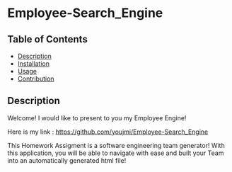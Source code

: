 # Employee-Search_Engine

## Table of Contents

  * [Description](#description)
  * [Installation](#installation)
  * [Usage](#usage)
  * [Contribution](#contribution)

 
 ## Description

 Welcome! I would like to present to you my Employee Engine!

 Here is my link : https://github.com/youjmi/Employee-Search_Engine

 This Homework Assigment is a software engineering team generator! With this application, you will be able to navigate with ease and built your Team into an automatically generated html file!